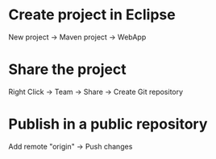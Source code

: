 # Create project in Eclipse #
New project -> Maven project -> WebApp

# Share the project #
Right Click -> Team -> Share -> Create Git repository

# Publish in a public repository #
Add remote "origin" -> Push changes